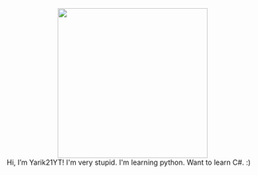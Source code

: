 <div id="header" align="center">
 <img src="https://i.ibb.co/QCNqcxK/image.png" width="300">
</div>
Hi, I’m Yarik21YT!
I'm very stupid. 
I'm learning python. Want to learn C#.
 :)
<!---
jaroslaw21012012/jaroslaw21012012 is a ✨ special ✨ repository because its `README.md` (this file) appears on your GitHub profile.
You can click the Preview link to take a look at your changes.
--->
